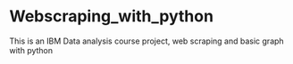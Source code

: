 # Webscraping_with_python
This is an IBM Data analysis course project, web scraping and basic graph with python

